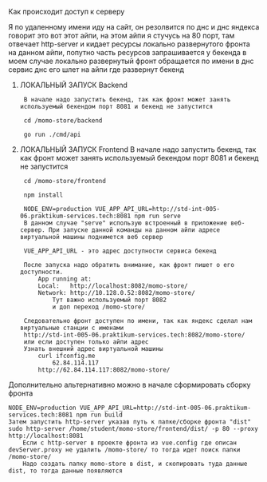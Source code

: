 Как происходит доступ к серверу

Я по удаленному имени иду на сайт, он резолвится по днс и днс яндекса говорит это вот этот айпи, на этом айпи я стучусь на 80 порт, там отвечает http-server и кидает ресурсы локально развернутого фронта на данном айпи, попутно часть ресурсов запрашивается у бекенда в моем случае локально развернутый фронт обращается по имени в днс сервис днс его шлет на айпи где развернут бекенд

1. ЛОКАЛЬНЫЙ ЗАПУСК Backend

		В начале надо запустить бекенд, так как фронт может занять используемый бекендом порт 8081 и бекенд не запустится
	
		cd /momo-store/backend
	
		go run ./cmd/api

3. ЛОКАЛЬНЫЙ ЗАПУСК Frontend
	В начале надо запустить бекенд, так как фронт может занять используемый бекендом порт 8081 и бекенд не запустится
	
		cd /momo-store/frontend
	
		npm install
	
		NODE_ENV=production VUE_APP_API_URL=http://std-int-005-06.praktikum-services.tech:8081 npm run serve
		В данном случае "serve" использую встроенный в приложение веб-сервер. При запуске данной команды на данном айпи адресе виртуальной машины поднимется веб сервер
		
		VUE_APP_API_URL - это адрес доступности сервиса бекенд
		
		После запуска надо обратить внимание, как фронт пишет о его доступности.
			App running at:
			Local:   http://localhost:8082/momo-store/
			Network: http://10.128.0.52:8082/momo-store/
				Тут важно используемый порт 8082
				и доп переход /momo-store/

		Следовательно фронт доступен по имени, так как яндекс сделал нам виртуальные станции с именами
		http://std-int-005-06.praktikum-services.tech:8082/momo-store/
		или если доступен только айпи адрес
		Узнать внешний адрес виртуальной машины
			curl ifconfig.me
				62.84.114.117
			http://62.84.114.117:8082/momo-store/

Дополнительно альтернативно можно в начале сформировать сборку фронта
	
 	NODE_ENV=production VUE_APP_API_URL=http://std-int-005-06.praktikum-services.tech:8081 npm run build
	Затем запустить http-server указав путь к папке/сборке фронта "dist"
	sudo http-server /home/student/momo-store/frontend/dist/ -p 80 --proxy http://localhost:8081
		Если с http-server в проекте фронта из vue.config где описан devServer.proxy не удалить /momo-store/ то тогда идет поиск папки /momo-store/
		Надо создать папку momo-store в dist, и скопировать туда данные dist, то тогда данные появляются


 
